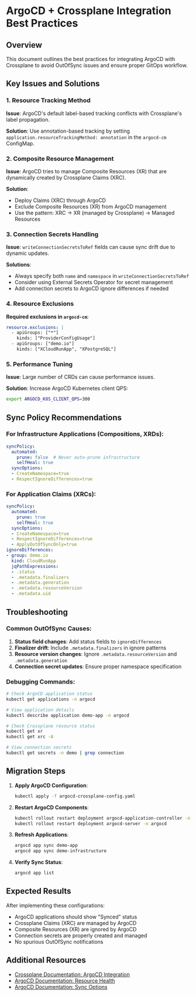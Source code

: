 # ArgoCD + Crossplane Integration Best Practices

## Overview
This document outlines the best practices for integrating ArgoCD with Crossplane to avoid OutOfSync issues and ensure proper GitOps workflow.

## Key Issues and Solutions

### 1. Resource Tracking Method
**Issue**: ArgoCD's default label-based tracking conflicts with Crossplane's label propagation.

**Solution**: Use annotation-based tracking by setting `application.resourceTrackingMethod: annotation` in the `argocd-cm` ConfigMap.

### 2. Composite Resource Management
**Issue**: ArgoCD tries to manage Composite Resources (XR) that are dynamically created by Crossplane Claims (XRC).

**Solution**: 
- Deploy Claims (XRC) through ArgoCD
- Exclude Composite Resources (XR) from ArgoCD management
- Use the pattern: XRC → XR (managed by Crossplane) → Managed Resources

### 3. Connection Secrets Handling
**Issue**: `writeConnectionSecretsToRef` fields can cause sync drift due to dynamic updates.

**Solutions**:
- Always specify both `name` and `namespace` in `writeConnectionSecretsToRef`
- Consider using External Secrets Operator for secret management
- Add connection secrets to ArgoCD ignore differences if needed

### 4. Resource Exclusions
**Required exclusions in `argocd-cm`**:
```yaml
resource.exclusions: |
  - apiGroups: ["*"]
    kinds: ["ProviderConfigUsage"]
  - apiGroups: ["demo.io"]
    kinds: ["XCloudRunApp", "XPostgreSQL"]
```

### 5. Performance Tuning
**Issue**: Large number of CRDs can cause performance issues.

**Solution**: Increase ArgoCD Kubernetes client QPS:
```bash
export ARGOCD_K8S_CLIENT_QPS=300
```

## Sync Policy Recommendations

### For Infrastructure Applications (Compositions, XRDs):
```yaml
syncPolicy:
  automated:
    prune: false  # Never auto-prune infrastructure
    selfHeal: true
  syncOptions:
  - CreateNamespace=true
  - RespectIgnoreDifferences=true
```

### For Application Claims (XRCs):
```yaml
syncPolicy:
  automated:
    prune: true
    selfHeal: true
  syncOptions:
  - CreateNamespace=true
  - RespectIgnoreDifferences=true
  - ApplyOutOfSyncOnly=true
ignoreDifferences:
- group: demo.io
  kind: CloudRunApp
  jqPathExpressions:
  - .status
  - .metadata.finalizers
  - .metadata.generation
  - .metadata.resourceVersion
  - .metadata.uid
```

## Troubleshooting

### Common OutOfSync Causes:
1. **Status field changes**: Add status fields to `ignoreDifferences`
2. **Finalizer drift**: Include `.metadata.finalizers` in ignore patterns
3. **Resource version changes**: Ignore `.metadata.resourceVersion` and `.metadata.generation`
4. **Connection secret updates**: Ensure proper namespace specification

### Debugging Commands:
```bash
# Check ArgoCD application status
kubectl get applications -n argocd

# View application details
kubectl describe application demo-app -n argocd

# Check Crossplane resource status
kubectl get xr
kubectl get xrc -A

# View connection secrets
kubectl get secrets -n demo | grep connection
```

## Migration Steps

1. **Apply ArgoCD Configuration**:
   ```bash
   kubectl apply -f argocd-crossplane-config.yaml
   ```

2. **Restart ArgoCD Components**:
   ```bash
   kubectl rollout restart deployment argocd-application-controller -n argocd
   kubectl rollout restart deployment argocd-server -n argocd
   ```

3. **Refresh Applications**:
   ```bash
   argocd app sync demo-app
   argocd app sync demo-infrastructure
   ```

4. **Verify Sync Status**:
   ```bash
   argocd app list
   ```

## Expected Results

After implementing these configurations:
- ArgoCD applications should show "Synced" status
- Crossplane Claims (XRC) are managed by ArgoCD
- Composite Resources (XR) are ignored by ArgoCD
- Connection secrets are properly created and managed
- No spurious OutOfSync notifications

## Additional Resources

- [Crossplane Documentation: ArgoCD Integration](https://docs.crossplane.io/latest/guides/crossplane-with-argo-cd/)
- [ArgoCD Documentation: Resource Health](https://argo-cd.readthedocs.io/en/stable/operator-manual/health/)
- [ArgoCD Documentation: Sync Options](https://argo-cd.readthedocs.io/en/stable/user-guide/sync-options/)